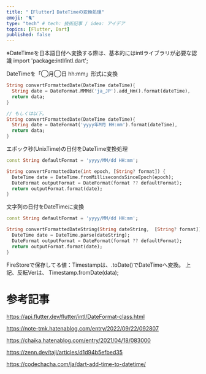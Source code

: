 ```yaml
---
title: "【Flutter】DateTimeの変換処理"
emoji: "🐈"
type: "tech" # tech: 技術記事 / idea: アイデア
topics: [Flutter, Dart]
published: false
---
```


※DateTimeを日本語日付へ変換する際は、基本的にはintlライブラリが必要な認識
import 'package:intl/intl.dart';



DateTimeを「◯月◯日 hh:mm」形式に変換
```dart
String convertFormattedDate(DateTime dateTime){
  String date = DateFormat.MMMd('ja_JP').add_Hm().format(dateTime),
  return data;
}

// もしくは以下。
String convertFormattedDate(DateTime dateTime){
  String date = DateFormat('yyyy年M月 HH:mm').format(dateTime),
  return data;
}

```

エポック秒(UnixTime)の日付をDateTime変換処理
```dart
const String defaultFormat = 'yyyy/MM/dd HH:mm';

String convertFormattedDate(int epoch, [String? format]) {
  DateTime date = DateTime.fromMillisecondsSinceEpoch(epoch);
  DateFormat outputFormat = DateFormat(format ?? defaultFormat);
  return outputFormat.format(date);
}
```

文字列の日付をDateTimeに変換
```dart
const String defaultFormat = 'yyyy/MM/dd HH:mm';

String convertFormattedDateString(String dateString,  [String? format]) {
  DateTime date = DateTime.parse(dateString);
  DateFormat outputFormat = DateFormat(format ?? defaultFormat);
  return outputFormat.format(date);
}
```

FireStoreで保存してる値：Timestampは、.toDate()でDateTimeへ変換。
上記、反転Verは、 Timestamp.fromDate(data);



# 参考記事
https://api.flutter.dev/flutter/intl/DateFormat-class.html

https://note-tmk.hatenablog.com/entry/2022/09/22/092807

https://chaika.hatenablog.com/entry/2021/04/18/083000

https://zenn.dev/taji/articles/d1d94b5efbed35

https://codechacha.com/ja/dart-add-time-to-datetime/